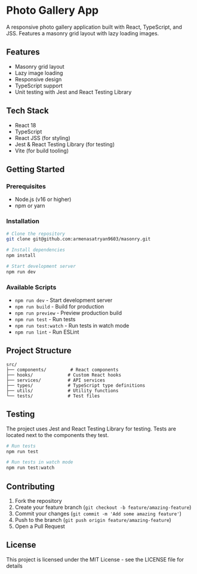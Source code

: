 # Photo Gallery App

A responsive photo gallery application built with React, TypeScript, and JSS. Features a masonry grid layout with lazy loading images.

## Features

- Masonry grid layout
- Lazy image loading
- Responsive design
- TypeScript support
- Unit testing with Jest and React Testing Library

## Tech Stack

- React 18
- TypeScript
- React JSS (for styling)
- Jest & React Testing Library (for testing)
- Vite (for build tooling)

## Getting Started

### Prerequisites

- Node.js (v16 or higher)
- npm or yarn

### Installation

```bash
# Clone the repository
git clone git@github.com:armenasatryan9603/masonry.git

# Install dependencies
npm install

# Start development server
npm run dev
```

### Available Scripts

- `npm run dev` - Start development server
- `npm run build` - Build for production
- `npm run preview` - Preview production build
- `npm run test` - Run tests
- `npm run test:watch` - Run tests in watch mode
- `npm run lint` - Run ESLint

## Project Structure

```
src/
├── components/         # React components
├── hooks/             # Custom React hooks
├── services/          # API services
├── types/             # TypeScript type definitions
├── utils/             # Utility functions
└── tests/             # Test files
```

## Testing

The project uses Jest and React Testing Library for testing. Tests are located next to the components they test.

```bash
# Run tests
npm run test

# Run tests in watch mode
npm run test:watch
```

## Contributing

1. Fork the repository
2. Create your feature branch (`git checkout -b feature/amazing-feature`)
3. Commit your changes (`git commit -m 'Add some amazing feature'`)
4. Push to the branch (`git push origin feature/amazing-feature`)
5. Open a Pull Request

## License

This project is licensed under the MIT License - see the LICENSE file for details
